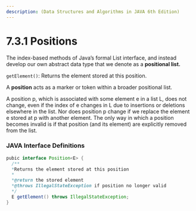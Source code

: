 ```yaml
---
description: (Data Structures and Algorithms in JAVA 6th Edition)
---
```


# 7.3.1 Positions

The index-based methods of Java’s formal List interface, and instead develop our own abstract data type that we denote as a **positional list.**

`getElement()`: Returns the element stored at this position.

A **position** acts as a marker or token within a broader positional list. 

A position p, which is associated with some element e in a list L, does not change, even if the index of e changes in L due to insertions or deletions elsewhere in the list. Nor does position p change if we replace the element e stored at p with another element. The only way in which a position becomes invalid is if that position \(and its element\) are explicitly removed from the list.

### JAVA Interface Definitions

```java
pubic interface Position<E> {
  /**
  *Returns the element stored at this position
  *
  *@return the stored element
  *@throws IllegalStateException if position no longer valid
  */
  E getElement() throws IllegalStateException;
}
```

